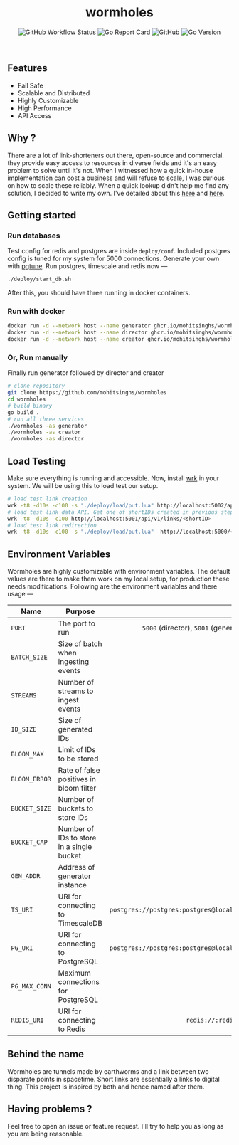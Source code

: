 <h1 align="center">wormholes</h1>
<p align='center'>
  <img alt="GitHub Workflow Status" src="https://img.shields.io/github/workflow/status/mohitsinghs/wormholes/docker?logo=github&style=for-the-badge" />
  <img alt="Go Report Card" src="https://img.shields.io/badge/go%20report-A-green.svg?style=for-the-badge&logo=go&logoColor=white" />
  <img alt="GitHub" src="https://img.shields.io/github/license/mohitsinghs/wormholes?logo=gnu&style=for-the-badge" />
  <img alt="Go Version" src="https://img.shields.io/github/go-mod/go-version/mohitsinghs/wormholes?logo=go&logoColor=white&style=for-the-badge" />
</p>
<br />

## Features

- Fail Safe
- Scalable and Distributed
- Highly Customizable
- High Performance
- API Access

## Why ?

There are a lot of link-shorteners out there, open-source and commercial. they provide easy access to resources in diverse fields and it's an easy problem to solve until it's not.
When I witnessed how a quick in-house implementation can cost a business and will refuse to scale, I was curious on how to scale these reliably. When a quick lookup didn't help me find any solution, I decided to write my own. I've detailed about this [here](https://mohitsingh.in/building-a-link-shortner) and [here](https://mohitsingh.in/a-distributed-link-shortner).

## Getting started

### Run databases

Test config for redis and postgres are inside `deploy/conf`. Included postgres config is tuned for my system for 5000 connections. Generate your own with [pgtune](https://pgtune.leopard.in.ua/#/). Run postgres, timescale and redis now &mdash;

```sh
./deploy/start_db.sh
```

After this, you should have three running in docker containers.

### Run with docker

```sh
docker run -d --network host --name generator ghcr.io/mohitsinghs/wormholes:latest
docker run -d --network host --name director ghcr.io/mohitsinghs/wormholes:latest ./wormholes -as director
docker run -d --network host --name creator ghcr.io/mohitsinghs/wormholes:latest ./wormholes -as creator

```

### Or, Run manually

Finally run generator followed by director and creator

```sh
# clone repository
git clone https://github.com/mohitsinghs/wormholes
cd wormholes
# build binary
go build .
# run all three services
./wormholes -as generator
./wormholes -as creator
./wormholes -as director
```

## Load Testing

Make sure everything is running and accessible. Now, install [wrk](https://github.com/wg/wrk) in your system. We will be using this to load test our setup.

```sh
# load test link creation
wrk -t8 -d10s -c100 -s "./deploy/load/put.lua" http://localhost:5002/api/v1/links
# load test link data API. Get one of shortIDs created in previous step
wrk -t8 -d10s -c100 http://localhost:5001/api/v1/links/<shortID>
# load test link redirection
wrk -t8 -d10s -c100 -s "./deploy/load/put.lua"  http://localhost:5000/<shortID>
```

## Environment Variables

Wormholes are highly customizable with environment variables. The default values are there to make them work on my local setup, for production these needs modifications. Following are the environment variables and there usage &mdash;

| Name          | Purpose                                   |                                           Default Value |
| ------------- | ----------------------------------------- | ------------------------------------------------------: |
| `PORT`        | The port to run                           | `5000` (director), `5001` (generator), `5002` (creator) |
| `BATCH_SIZE`  | Size of batch when ingesting events       |                                                 `10000` |
| `STREAMS`     | Number of streams to ingest events        |                                                     `8` |
| `ID_SIZE`     | Size of generated IDs                     |                                                     `7` |
| `BLOOM_MAX`   | Limit of IDs to be stored                 |                                               `1000000` |
| `BLOOM_ERROR` | Rate of false positives in bloom filter   |                                             `0.0000001` |
| `BUCKET_SIZE` | Number of buckets to store IDs            |                                                     `8` |
| `BUCKET_CAP`  | Number of IDs to store in a single bucket |                                               `100000 ` |
| `GEN_ADDR`    | Address of generator instance             |                                        `localhost:5001` |
| `TS_URI`      | URI for connecting to TimescaleDB         |  `postgres://postgres:postgres@localhost:5433/postgres` |
| `PG_URI`      | URI for connecting to PostgreSQL          |  `postgres://postgres:postgres@localhost:5432/postgres` |
| `PG_MAX_CONN` | Maximum connections for PostgreSQL        |                                                  `5000` |
| `REDIS_URI`   | URI for connecting to Redis               |                       `redis://:redis@localhost:6379/0` |

## Behind the name

Wormholes are tunnels made by earthworms and a link between two disparate points in spacetime. Short links are essentially a links to digital thing. This project is inspired by both and hence named after them.

## Having problems ?

Feel free to open an issue or feature request. I'll try to help you as long as you are being reasonable.
